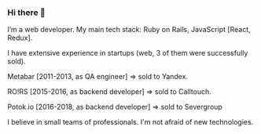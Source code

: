 ### Hi there 👋

I’m a web developer. My main tech stack: Ruby on Rails, JavaScript [React, Redux].

I have extensive experience in startups (web, 3 of them were successfully sold). 

Metabar [2011-2013, as QA engineer] => sold to Yandex.

RO!RS [2015-2016, as backend developer] => sold to Calltouch.

Potok.io [2016-2018, as backend developer] => sold to Severgroup

I believe in small teams of professionals. I'm not afraid of new technologies.

<!--
**salkar/salkar** is a ✨ _special_ ✨ repository because its `README.md` (this file) appears on your GitHub profile.

Here are some ideas to get you started:
- Hi there 👋
- 🔭 I’m currently working on ...
- 🌱 I’m currently learning ...
- 👯 I’m looking to collaborate on ...
- 🤔 I’m looking for help with ...
- 💬 Ask me about ...
- 📫 How to reach me: ...
- 😄 Pronouns: ...
- ⚡ Fun fact: ...
-->
